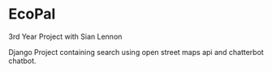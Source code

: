 # EcoPal
3rd Year Project with Sian Lennon

Django Project containing search using open street maps api and chatterbot chatbot.

